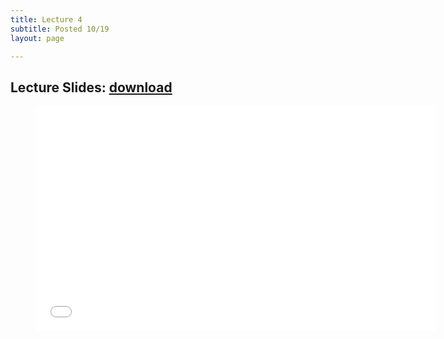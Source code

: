 ```yaml
---
title: Lecture 4 
subtitle: Posted 10/19
layout: page

---
```


## Lecture Slides: [download](../SensorsAndNoise.pdf)

<figure class="image is-16by9">
    <iframe class="has-ratio" frameborder="0" scrolling="yes" width="640" height="360"
        src="../SensorsAndNoise.pdf">
    </iframe>
</figure>
